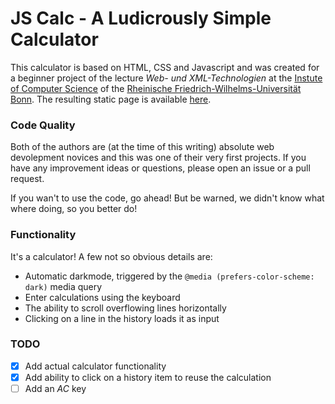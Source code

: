 # JS Calc - A Ludicrously Simple Calculator

This calculator is based on HTML, CSS and Javascript and was created for a beginner project of the lecture *Web- und XML-Technologien* at the [Instute of Computer Science](https://www.informatik.uni-bonn.de/de) of the [Rheinische Friedrich-Wilhelms-Universität Bonn](https://www.uni-bonn.de). The resulting static page is available [here](https://lucaschultz.github.io/jscalc/).

### Code Quality

Both of the authors are (at the time of this writing) absolute web devolepment novices and this was one of their very first projects. If you have any improvement ideas or questions, please open an issue or a pull request. 

If you wan't to use the code, go ahead! But be warned, we didn't know what where doing, so you better do!

### Functionality

It's a calculator! A few not so obvious details are:

- Automatic darkmode, triggered by the `@media (prefers-color-scheme: dark)` media query
- Enter calculations using the keyboard
- The ability to scroll overflowing lines horizontally
- Clicking on a line in the history loads it as input

### TODO

- [x] Add actual calculator functionality
- [x] Add ability to click on a history item to reuse the calculation
- [ ] Add an *AC* key
